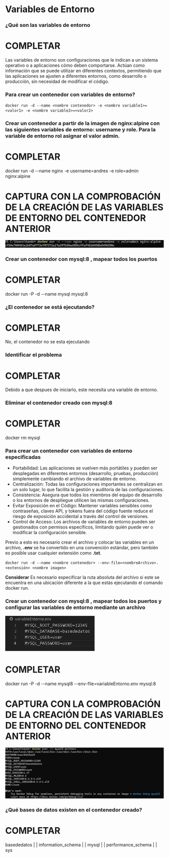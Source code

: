 # Variables de Entorno
### ¿Qué son las variables de entorno
# COMPLETAR

Las variables de entorno son configuraciones que le indican a un sistema operativo o a aplicaciones cómo deben comportarse. Actúan como información que se puede utilizar en diferentes contextos, permitiendo que las aplicaciones se ajusten a diferentes entornos, como desarrollo o producción, sin necesidad de modificar el código.

### Para crear un contenedor con variables de entorno?

```
docker run -d --name <nombre contenedor> -e <nombre variable1>=<valor1> -e <nombre variable2>=<valor2>
```

### Crear un contenedor a partir de la imagen de nginx:alpine con las siguientes variables de entorno: username y role. Para la variable de entorno rol asignar el valor admin.

# COMPLETAR

docker run -d --name nginx -e username=andres -e role=admin nginx:alpine

# CAPTURA CON LA COMPROBACIÓN DE LA CREACIÓN DE LAS VARIABLES DE ENTORNO DEL CONTENEDOR ANTERIOR

![Imagen](img/contenedorVariableEntorno.PNG)


### Crear un contenedor con mysql:8 , mapear todos los puertos
# COMPLETAR

docker run -P -d --name mysql mysql:8

### ¿El contenedor se está ejecutando?
# COMPLETAR

No, el contenedor no se esta ejecutando


### Identificar el problema
# COMPLETAR

Debido a que despues de iniciarlo, este necesita una variable de entorno.

### Eliminar el contenedor creado con mysql:8 
# COMPLETAR

docker rm mysql



### Para crear un contenedor con variables de entorno especificadas
- Portabilidad: Las aplicaciones se vuelven más portátiles y pueden ser desplegadas en diferentes entornos (desarrollo, pruebas, producción) simplemente cambiando el archivo de variables de entorno.
- Centralización: Todas las configuraciones importantes se centralizan en un solo lugar, lo que facilita la gestión y auditoría de las configuraciones.
- Consistencia: Asegura que todos los miembros del equipo de desarrollo o los entornos de despliegue utilicen las mismas configuraciones.
- Evitar Exposición en el Código: Mantener variables sensibles como contraseñas, claves API, y tokens fuera del código fuente reduce el riesgo de exposición accidental a través del control de versiones.
- Control de Acceso: Los archivos de variables de entorno pueden ser gestionados con permisos específicos, limitando quién puede ver o modificar la configuración sensible.

Previo a esto es necesario crear el archivo y colocar las variables en un archivo, **.env** se ha convertido en una convención estándar, pero también es posible usar cualquier extensión como **.txt**.
```
docker run -d --name <nombre contenedor> --env-file=<nombreArchivo>.<extensión> <nombre imagen>
```
**Considerar**
Es necesario especificar la ruta absoluta del archivo si este se encuentra en una ubicación diferente a la que estás ejecutando el comando docker run.

### Crear un contenedor con mysql:8 , mapear todos los puertos y configurar las variables de entorno mediante un archivo

![Imagen](img/config.PNG)

# COMPLETAR

docker run -P -d --name mysql8 --env-file=variableEntorno.env mysql:8

# CAPTURA CON LA COMPROBACIÓN DE LA CREACIÓN DE LAS VARIABLES DE ENTORNO DEL CONTENEDOR ANTERIOR 

![Imagen](img/confirmado.PNG)

### ¿Qué bases de datos existen en el contenedor creado?
# COMPLETAR


basededatos        |
| information_schema |
| mysql              |
| performance_schema |
| sys 
